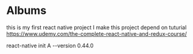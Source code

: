 # Albums
this is my first react native project
I make this project depend on tuturial  https://www.udemy.com/the-complete-react-native-and-redux-course/

react-native init A --version 0.44.0

